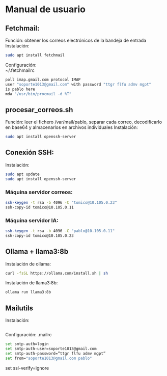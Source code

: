 # Manual de usuario
## Fetchmail:
Función: obtener los correos electrónicos de la bandeja de entrada  
Instalación:  
```bash
sudo apt install fetchmail
```  
Configuración:  
~/.fetchmailrc
```bash
poll imap.gmail.com protocol IMAP
user "soporte1013@gmail.com" with password "ttgr flfu admv mgpt"
is pablo here
mda "/usr/bin/procmail -d %T"
```  
## procesar_correos.sh  
Función: leer el fichero /var/mail/pablo, separar cada correo, decodificarlo en base64 y almacenarlos en archivos individuales
Instalación:
```bash
sudo apt install openssh-server
```  
## Conexión SSH: 
Instalación:  
```bash
sudo apt update
sudo apt install openssh-server
```  
### Máquina servidor correos:
```bash
ssh-keygen -t rsa -b 4096 -C "tomico@10.105.0.23"
ssh-copy-id tomico@10.105.0.11
```
### Máquina servidor IA: 
```bash
ssh-keygen -t rsa -b 4096 -C "pablo@10.105.0.11"
ssh-copy-id tomico@10.105.0.23
```  
## Ollama + llama3:8b
Instalación de ollama:  
```bash
curl -fsSL https://ollama.com/install.sh | sh
```  
Instalación de llama3:8b:
```bash
ollama run llama3:8b
```  
## Mailutils
Instalación:
```bash sudo apt install mailutils
```  
Configuración:
.mailrc
```bash
set smtp-auth=login
set smtp-auth-user=soporte1013@gmail.com
set smtp-auth-password=”ttgr flfu admv mgpt”
set from="soporte1013@gmail.com pablo"
```
set ssl-verify=ignore
